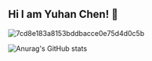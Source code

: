 ## Hi I am Yuhan Chen! 👋
![7cd8e183a8153bddbacce0e75d4d0c5b](https://github.com/user-attachments/assets/918b5459-fa7a-470a-9ccd-36e8cc7e743e)

![Anurag's GitHub stats](https://github-readme-stats.vercel.app/api?username=magic-fortune&show_icons=true&theme=radical)

<!--
**magic-fortune/magic-fortune** is a ✨ _special_ ✨ repository because its `README.md` (this file) appears on your GitHub profile.

Here are some ideas to get you started:

- 🔭 I’m currently working on ...
- 🌱 I’m currently learning ...
- 👯 I’m looking to collaborate on ...
- 🤔 I’m looking for help with ...
- 💬 Ask me about ...
- 📫 How to reach me: ...
- 😄 Pronouns: ...
- ⚡ Fun fact: ...
-->
